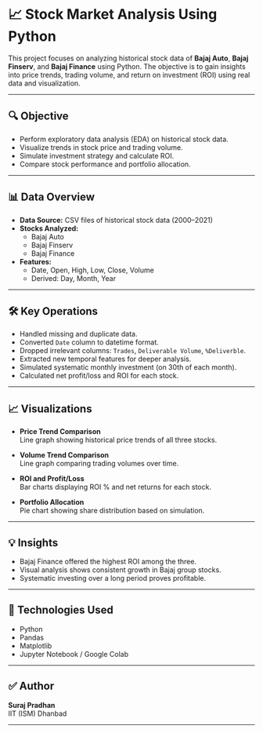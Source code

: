 # 📈 Stock Market Analysis Using Python

This project focuses on analyzing historical stock data of **Bajaj Auto**, **Bajaj Finserv**, and **Bajaj Finance** using Python. The objective is to gain insights into price trends, trading volume, and return on investment (ROI) using real data and visualization.

---

## 🔍 Objective

- Perform exploratory data analysis (EDA) on historical stock data.
- Visualize trends in stock price and trading volume.
- Simulate investment strategy and calculate ROI.
- Compare stock performance and portfolio allocation.

---

## 📊 Data Overview

- **Data Source:** CSV files of historical stock data (2000–2021)
- **Stocks Analyzed:**
  - Bajaj Auto
  - Bajaj Finserv
  - Bajaj Finance
- **Features:**
  - Date, Open, High, Low, Close, Volume
  - Derived: Day, Month, Year

---

## 🛠️ Key Operations

- Handled missing and duplicate data.
- Converted `Date` column to datetime format.
- Dropped irrelevant columns: `Trades`, `Deliverable Volume`, `%Deliverble`.
- Extracted new temporal features for deeper analysis.
- Simulated systematic monthly investment (on 30th of each month).
- Calculated net profit/loss and ROI for each stock.

---

## 📈 Visualizations

- **Price Trend Comparison**  
  Line graph showing historical price trends of all three stocks.
  
- **Volume Trend Comparison**  
  Line graph comparing trading volumes over time.

- **ROI and Profit/Loss**  
  Bar charts displaying ROI % and net returns for each stock.

- **Portfolio Allocation**  
  Pie chart showing share distribution based on simulation.
  
---

## 💡 Insights

- Bajaj Finance offered the highest ROI among the three.
- Visual analysis shows consistent growth in Bajaj group stocks.
- Systematic investing over a long period proves profitable.

---

## 🧠 Technologies Used

- Python
- Pandas
- Matplotlib
- Jupyter Notebook / Google Colab

---

## ✅ Author

**Suraj Pradhan**  
IIT (ISM) Dhanbad  

---
